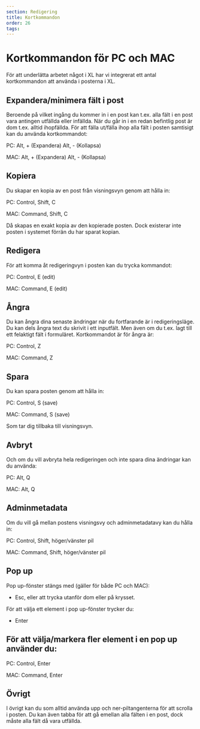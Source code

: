 ```yaml
---
section: Redigering
title: Kortkommandon
order: 26
tags:
---
```


# Kortkommandon för PC och MAC
För att underlätta arbetet något i XL har vi integrerat ett antal kortkommandon att använda i posterna i XL. 

## Expandera/minimera fält i post
Beroende på vilket ingång du kommer in i en post kan t.ex. alla fält i en post vara antingen utfällda eller infällda. När du går in i en redan befintlig post är dom t.ex. alltid ihopfällda. 
För att fälla ut/fälla ihop alla fält i posten samtisigt kan du  använda kortkommandot:

PC: Alt, + (Expandera) 
    Alt,  - (Kollapsa)

MAC: Alt, + (Expandera) 
     Alt, - (Kollapsa)
  
## Kopiera
Du skapar en kopia av en post från visningsvyn genom att hålla in:

PC: Control, Shift, C

MAC: Command, Shift, C

Då skapas en exakt kopia av den kopierade posten. Dock existerar inte posten i systemet förrän du har sparat kopian.

## Redigera
För att komma åt redigeringvyn i posten kan du trycka kommandot: 

PC: Control, E (edit)

MAC: Command, E (edit) 


## Ångra
Du kan ångra dina senaste ändringar när du fortfarande är i redigeringsläge. Du kan dels ångra text du skrivit i ett inputfält. Men även om du t.ex. lagt till ett felaktigt fält i formuläret. Kortkommandot är för ångra är:

PC: Control, Z

MAC: Command, Z

## Spara
Du kan spara posten genom att hålla in:

PC: Control, S (save)

MAC: Command, S (save)

Som tar dig tillbaka till visningsvyn.


## Avbryt
Och om du vill avbryta hela redigeringen och inte spara dina ändringar kan du använda:

PC: Alt, Q

MAC: Alt, Q

## Adminmetadata
Om du vill gå mellan postens visningsvy och adminmetadatavy kan du hålla in:

PC: Control, Shift, höger/vänster pil

MAC: Command, Shift, höger/vänster pil 

## Pop up

Pop up-fönster stängs med (gäller för både PC och MAC): 
  * Esc, eller att trycka utanför dom eller på krysset.

För att välja ett element i pop up-fönster trycker du:
  * Enter 

## För att välja/markera fler element i en pop up använder du:

PC: Control, Enter

MAC: Command, Enter 

## Övrigt
I övrigt kan du som alltid använda upp och ner-piltangenterna för att scrolla i posten. Du kan även tabba för att gå emellan alla fälten i en post, dock måste alla fält då vara utfällda. 
